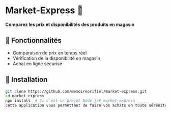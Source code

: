 # Market-Express 🛒  
**Comparez les prix et disponibilités des produits en magasin**  

## 📌 Fonctionnalités  
- Comparaison de prix en temps réel  
- Vérification de la disponibilité en magasin  
- Achat en ligne sécurisé  

## 🚀 Installation  
```bash
git clone https://github.com/memoireorifiel/market-express.git
cd market-express
npm install  # Si c'est un projet Node.js# market-express
cette application vous permettant de faire vos achats en toute sérénité, de voir la disponibilité des produits dans des magasins, supermarchés et autres, faire des achats en ligne tout en comparant les prix avec la concurrence
